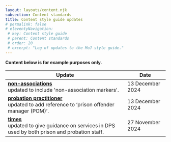 ```yaml
---
layout: layouts/content.njk
subsection: Content standards
title: Content style guide updates
# permalink: false
# eleventyNavigation:
 # key: Content style guide
 # parent: Content standards
 # order: 20
 # excerpt: "Log of updates to the MoJ style guide."
---
```


**Content below is for example purposes only.**

<table class="govuk-table" data-module="moj-sortable-table">

  <thead class="govuk-table__head">
    <tr class="govuk-table__row">
      <th scope="col" class="govuk-table__header" aria-sort="none">Update</th>
      <th scope="col" class="govuk-table__header govuk-!-width-one-quarter" aria-sort="ascending">Date</th>
    </tr>
  </thead>

  <tbody class="govuk-table__body">
    <tr class="govuk-table__row">
      <td class="govuk-table__cell"><a href="/content-standards/style-guide#non-associations"><b>non-associations</b></a><br/>updated to include 'non-association markers'.</td>
      <td class="govuk-table__cell" data-sort-value="20241213">13 December 2024</td>
    </tr>
    <tr class="govuk-table__row">
      <td class="govuk-table__cell"><a href="/content-standards/style-guide#probation-practitioner"><b>probation practitioner</b></a><br/>updated to add reference to ‘prison offender manager (POM)’.</td>
      <td class="govuk-table__cell"data-sort-value="20241213">13 December 2024</td>
    </tr>
    <tr class="govuk-table__row">
      <td class="govuk-table__cell"><a href="/content-standards/style-guide#times"><b>times</b></a><br/>updated to give guidance on services in DPS used by both prison and probation staff.</td>
      <td class="govuk-table__cell"data-sort-value="20241127">27 November 2024</td>
    </tr>

  </tbody>
</table>

